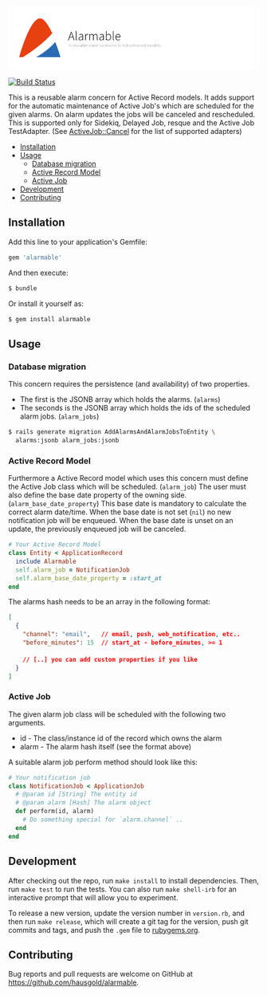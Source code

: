 ![Alarmable](doc/assets/project.png)

[![Build Status](https://api.travis-ci.org/hausgold/alarmable.svg?branch=master)](https://travis-ci.org/hausgold/alarmable)

This is a reusable alarm concern for Active Record models. It adds support for
the automatic maintenance of Active Job's which are scheduled for the given
alarms. On alarm updates the jobs will be canceled and rescheduled. This is
supported only for Sidekiq, Delayed Job, resque and the Active Job TestAdapter.
(See [ActiveJob::Cancel](https://github.com/y-yagi/activejob-cancel) for the
list of supported adapters)

- [Installation](#installation)
- [Usage](#usage)
  - [Database migration](#database-migration)
  - [Active Record Model](#active-record-model)
  - [Active Job](#active-job)
- [Development](#development)
- [Contributing](#contributing)

## Installation

Add this line to your application's Gemfile:

```ruby
gem 'alarmable'
```

And then execute:

```bash
$ bundle
```

Or install it yourself as:

```bash
$ gem install alarmable
```

## Usage

### Database migration

This concern requires the persistence (and availability) of two properties.

* The first is the JSONB array which holds the alarms. (`alarms`)
* The seconds is the JSONB array which holds the ids of the
  scheduled alarm jobs. (`alarm_jobs`)

```bash
$ rails generate migration AddAlarmsAndAlarmJobsToEntity \
  alarms:jsonb alarm_jobs:jsonb
```

### Active Record Model

Furthermore a Active Record model which uses this concern must define the
Active Job class which will be scheduled. (`alarm_job`) The user must also
define the base date property of the owning side.
(`alarm_base_date_property`) This base date is mandatory to calculate the
correct alarm date/time. When the base date is not set (`nil`) no new
notification job will be enqueued. When the base date is unset on an update,
the previously enqueued job will be canceled.

```ruby
# Your Active Record Model
class Entity < ApplicationRecord
  include Alarmable
  self.alarm_job = NotificationJob
  self.alarm_base_date_property = :start_at
end
```

The alarms hash needs to be an array in the following format:

```json
[
  {
    "channel": "email",   // email, push, web_notification, etc..
    "before_minutes": 15  // start_at - before_minutes, >= 1

    // [..] you can add custom properties if you like
  }
]
```

### Active Job

The given alarm job class will be scheduled with the following two arguments.

* id - The class/instance id of the record which owns the alarm
* alarm - The alarm hash itself (see the format above)

A suitable alarm job perform method should look like this:

```ruby
# Your notification job
class NotificationJob < ApplicationJob
  # @param id [String] The entity id
  # @param alarm [Hash] The alarm object
  def perform(id, alarm)
    # Do something special for `alarm.channel` ..
  end
end
```

## Development

After checking out the repo, run `make install` to install dependencies. Then,
run `make test` to run the tests. You can also run `make shell-irb` for an
interactive prompt that will allow you to experiment.

To release a new version, update the version number in `version.rb`, and then
run `make release`, which will create a git tag for the version, push git
commits and tags, and push the `.gem` file to
[rubygems.org](https://rubygems.org).

## Contributing

Bug reports and pull requests are welcome on GitHub at
https://github.com/hausgold/alarmable.
